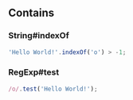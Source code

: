 ## Contains

### String#indexOf

```javascript
'Hello World!'.indexOf('o') > -1;
```

### RegExp#test

```javascript
/o/.test('Hello World!');
```